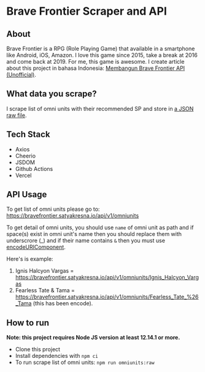 # Brave Frontier Scraper and API

## About

Brave Frontier is a RPG (Role Playing Game) that available in a smartphone like Android, iOS, Amazon. I love this game since 2015, take a break at 2016 and come back at 2019. For me, this game is awesome. I create article about this project in bahasa Indonesia: [Membangun Brave Frontier API (Unofficial)](https://www.satyakresna.io/posts/membangun-brave-frontier-api-unofficial/).

## What data you scrape?

I scrape list of omni units with their recommended SP and store in [a JSON raw file](./omniunits/raw.json).

## Tech Stack

- Axios
- Cheerio
- JSDOM
- Github Actions
- Vercel

## API Usage

To get list of omni units please go to: https://bravefrontier.satyakresna.io/api/v1/omniunits

To get detail of omni units, you should use `name` of omni unit as path and if space(s) exist in omni unit's name then you should replace them with underscrore (_) and if their name contains `&` then you must use [encodeURIComponent](https://developer.mozilla.org/en-US/docs/Web/JavaScript/Reference/Global_Objects/encodeURIComponent).

Here's is example:

1. Ignis Halcyon Vargas = https://bravefrontier.satyakresna.io/api/v1/omniunits/Ignis_Halcyon_Vargas
2. Fearless Tate & Tama = https://bravefrontier.satyakresna.io/api/v1/omniunits/Fearless_Tate_%26_Tama (this has been encode).

## How to run

**Note: this project requires Node JS version at least 12.14.1 or more.**
- Clone this project
- Install dependencies with `npm ci`
- To run scrape list of omni units: `npm run omniunits:raw`